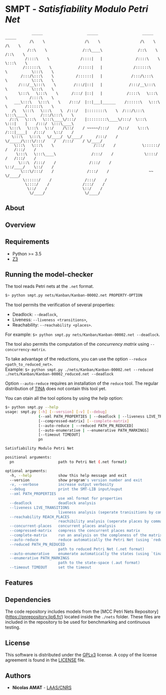# SMPT - *Satisfiability Modulo Petri Net*

```
            _____                    _____                    _____                _____
           /\    \                  /\    \                  /\    \              /\    \
          /::\    \                /::\____\                /::\    \            /::\    \
         /::::\    \              /::::|   |               /::::\    \           \:::\    \
        /::::::\    \            /:::::|   |              /::::::\    \           \:::\    \
       /:::/\:::\    \          /::::::|   |             /:::/\:::\    \           \:::\    \
      /:::/__\:::\    \        /:::/|::|   |            /:::/__\:::\    \           \:::\    \
      \:::\   \:::\    \      /:::/ |::|   |           /::::\   \:::\    \          /::::\    \
    ___\:::\   \:::\    \    /:::/  |::|___|______    /::::::\   \:::\    \        /::::::\    \
   /\   \:::\   \:::\    \  /:::/   |::::::::\    \  /:::/\:::\   \:::\____\      /:::/\:::\    \
  /::\   \:::\   \:::\____\/:::/    |:::::::::\____\/:::/  \:::\   \:::|    |    /:::/  \:::\____\
  \:::\   \:::\   \::/    /\::/    / ~~~~~/:::/    /\::/    \:::\  /:::|____|   /:::/    \::/    /
   \:::\   \:::\   \/____/  \/____/      /:::/    /  \/_____/\:::\/:::/    /   /:::/    / \/____/
    \:::\   \:::\    \                  /:::/    /            \::::::/    /   /:::/    /
     \:::\   \:::\____\                /:::/    /              \::::/    /   /:::/    /
      \:::\  /:::/    /               /:::/    /                \::/____/    \::/    /
       \:::\/:::/    /               /:::/    /                  ~~           \/____/
        \::::::/    /               /:::/    /
         \::::/    /               /:::/    /
          \::/    /                \::/    /
           \/____/                  \/____/
```

## About

## Overview

## Requirements

* Python >= 3.5
* [Z3](https://github.com/Z3Prover/z3)

## Running the model-checker

The tool reads Petri nets at the `.net` format.

```bash
$> python smpt.py nets/Kanban/Kanban-00002.net PROPERTY-OPTION
```

The tool permits the verification of several properties:
* Deadlock: `--deadlock`,
* Liveness: `--liveness <transitions>`,
* Reachability: `--reachability <places>`.

For example: `$> python smpt.py nets/Kanban/Kanban-00002.net --deadlock`.

The tool also permits the computation of the *concurrency matrix* using `--concurrency-matrix`.

To take advantage of the reductions, you can use the option `--reduce <path_to_reduced_net>`.  
Example: `$> python smpt.py ./nets/Kanban/Kanban-00002.net --reduced ./nets/Kanban/Kanban-00002_reduced.net --deadlock`

Option `--auto-reduce` requires an installation of the `reduce` tool. The regular distribution of [TINA](http://projects.laas.fr/tina/) does not contain this tool yet.

You can otain all the tool options by using the *help* option:
```bash
$> python smpt.py --help
usage: smpt.py [-h] [--version] [-v] [--debug]
               (--xml PATH_PROPERTIES | --deadlock | --liveness LIVE_TRANSITIONS | --reachability REACH_PLACES | --concurrent-places)
               [--compressed-matrix] [--complete-matrix]
               [--auto-reduce | --reduced PATH_PN_REDUCED]
               [--auto-enumerative | --enumerative PATH_MARKINGS]
               [--timeout TIMEOUT]
               pn

Satisfiability Modulo Petri Net

positional arguments:
  pn                    path to Petri Net (.net format)

optional arguments:
  -h, --help            show this help message and exit
  --version             show program's version number and exit
  -v, --verbose         increase output verbosity
  --debug               print the SMT-LIB input/ouput
  --xml PATH_PROPERTIES
                        use xml format for properties
  --deadlock            deadlock analysis
  --liveness LIVE_TRANSITIONS
                        liveness analysis (seperate tranisitions by commas)
  --reachability REACH_PLACES
                        reachibility analysis (seperate places by commas)
  --concurrent-places   concurrent places analysis
  --compressed-matrix   compress the concurrent places matrix
  --complete-matrix     run an analysis on the compleness of the matrix
  --auto-reduce         reduce automatically the Petri Net (using `reduce`)
  --reduced PATH_PN_REDUCED
                        path to reduced Petri Net (.net format)
  --auto-enumerative    enumerate automatically the states (using `tina`)
  --enumerative PATH_MARKINGS
                        path to the state-space (.aut format)
  --timeout TIMEOUT     set the timeout
```

## Features

## Dependencies

The code repository includes models from the [MCC Petri Nets Repository]
(https://pnrepository.lip6.fr/) located inside the ```./nets```
folder. These files are included in the
repository to be used for benchmarking and continuous testing.

## License

This software is distributed under the
[GPLv3](https://www.gnu.org/licenses/gpl-3.0.en.html) license.
A copy of the license agreement is found in the [LICENSE](./LICENSE) file.

## Authors

* **Nicolas AMAT** -  [LAAS/CNRS](https://www.laas.fr/)


